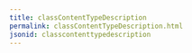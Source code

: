 ```yaml
---
title: classContentTypeDescription
permalink: classContentTypeDescription.html
jsonid: classcontenttypedescription
---
```

